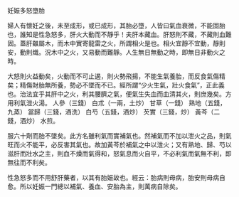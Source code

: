 妊娠多怒墮胎

婦人有懷妊之後，未至成形，或已成形，其胎必墮，人皆曰氣血衰微，不能固胎也，誰知是性急怒多，肝火大動而不靜乎！夫肝本藏血。肝怒則不藏，不藏則血難固。蓋肝雖屬木，而木中實寄龍雷之火，所謂相火是也。相火宜靜不宜動，靜則安，動則熾。況木中之火，又易動而難靜。人生無日無動之時，即無日非動火之時。

大怒則火益動矣，火動而不可止遏，則火勢飛揚，不能生氣養胎，而反食氣傷精矣；精傷財胎無所養，勢必不墜而不已。經所謂“少火生氣，壯火食氣”，正此義也。治法宜乎其肝中之火，利其腰臍之氣，便氣生失血而血清其火，則庶幾矣。方用利氣泄火湯。 人參（三錢） 白朮（一兩，土炒） 甘草（一錢） 熟地（五錢，九蒸） 當歸（三錢，酒洗） 白芍（五錢，酒炒） 芡實（三錢，炒） 黃芩（二錢，酒炒） 水煎。

服六十劑而胎不墜矣。此方名雖利氣而實補氣也。然補氣而不加以泄火之品，則氣旺而火不能平，必反害其氣也。故加黃芩於補氣之中以泄火；又有熟地、歸、芍以滋肝而壯水之主，則血不燥而氣得和，怒氣息而火自平，不必利氣而氣無不利，即無往而不利矣。 

性急怒多而不用舒肝藥者，以其有胎娠故也。經云：胎病則母病，胎安則母病自愈。所以妊娠一門總以補氣、養血、安胎為主，則萬病自除矣。 

